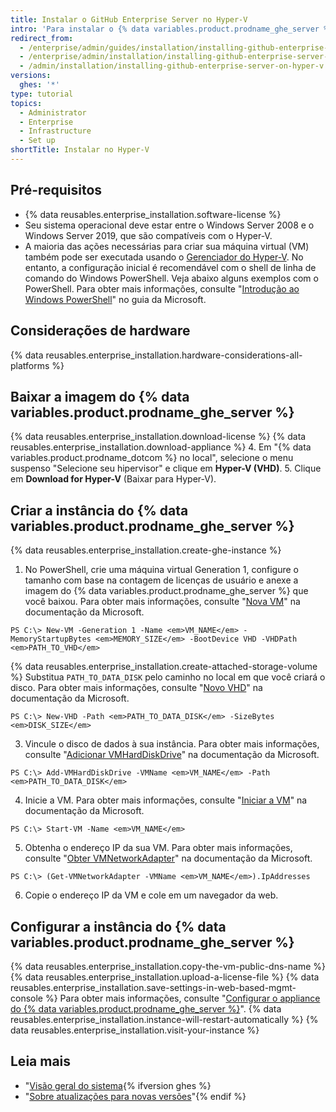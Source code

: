 ```yaml
---
title: Instalar o GitHub Enterprise Server no Hyper-V
intro: 'Para instalar o {% data variables.product.prodname_ghe_server %} no Hyper-V, você deve fazer a implantação em uma máquina que execute o Windows Server 2008 através do Windows Server 2019.'
redirect_from:
  - /enterprise/admin/guides/installation/installing-github-enterprise-on-hyper-v
  - /enterprise/admin/installation/installing-github-enterprise-server-on-hyper-v
  - /admin/installation/installing-github-enterprise-server-on-hyper-v
versions:
  ghes: '*'
type: tutorial
topics:
  - Administrator
  - Enterprise
  - Infrastructure
  - Set up
shortTitle: Instalar no Hyper-V
---
```


## Pré-requisitos

- {% data reusables.enterprise_installation.software-license %}
- Seu sistema operacional deve estar entre o Windows Server 2008 e o Windows Server 2019, que são compatíveis com o Hyper-V.
- A maioria das ações necessárias para criar sua máquina virtual (VM) também pode ser executada usando o [Gerenciador do Hyper-V](https://docs.microsoft.com/windows-server/virtualization/hyper-v/manage/remotely-manage-hyper-v-hosts). No entanto, a configuração inicial é recomendável com o shell de linha de comando do Windows PowerShell. Veja abaixo alguns exemplos com o PowerShell. Para obter mais informações, consulte "[Introdução ao Windows PowerShell](https://docs.microsoft.com/powershell/scripting/getting-started/getting-started-with-windows-powershell?view=powershell-5.1)" no guia da Microsoft.

## Considerações de hardware

{% data reusables.enterprise_installation.hardware-considerations-all-platforms %}

## Baixar a imagem do {% data variables.product.prodname_ghe_server %}

{% data reusables.enterprise_installation.download-license %}
{% data reusables.enterprise_installation.download-appliance %}
4. Em "{% data variables.product.prodname_dotcom %} no local", selecione o menu suspenso "Selecione seu hipervisor" e clique em **Hyper-V (VHD)**.
5. Clique em **Download for Hyper-V** (Baixar para Hyper-V).

## Criar a instância do {% data variables.product.prodname_ghe_server %}

{% data reusables.enterprise_installation.create-ghe-instance %}

1. No PowerShell, crie uma máquina virtual Generation 1, configure o tamanho com base na contagem de licenças de usuário e anexe a imagem do {% data variables.product.prodname_ghe_server %} que você baixou. Para obter mais informações, consulte "[Nova VM](https://docs.microsoft.com/powershell/module/hyper-v/new-vm?view=win10-ps)" na documentação da Microsoft.
  ```shell
  PS C:\> New-VM -Generation 1 -Name <em>VM_NAME</em> -MemoryStartupBytes <em>MEMORY_SIZE</em> -BootDevice VHD -VHDPath <em>PATH_TO_VHD</em>  
  ```
{% data reusables.enterprise_installation.create-attached-storage-volume %} Substitua `PATH_TO_DATA_DISK` pelo caminho no local em que você criará o disco. Para obter mais informações, consulte "[Novo VHD](https://docs.microsoft.com/powershell/module/hyper-v/new-vhd?view=win10-ps)" na documentação da Microsoft.
  ```shell
  PS C:\> New-VHD -Path <em>PATH_TO_DATA_DISK</em> -SizeBytes <em>DISK_SIZE</em>
  ```
3. Vincule o disco de dados à sua instância. Para obter mais informações, consulte "[Adicionar VMHardDiskDrive](https://docs.microsoft.com/powershell/module/hyper-v/add-vmharddiskdrive?view=win10-ps)" na documentação da Microsoft.
  ```shell
  PS C:\> Add-VMHardDiskDrive -VMName <em>VM_NAME</em> -Path <em>PATH_TO_DATA_DISK</em>
  ```
4. Inicie a VM. Para obter mais informações, consulte "[Iniciar a VM](https://docs.microsoft.com/powershell/module/hyper-v/start-vm?view=win10-ps)" na documentação da Microsoft.
  ```shell
  PS C:\> Start-VM -Name <em>VM_NAME</em>
  ```
5. Obtenha o endereço IP da sua VM. Para obter mais informações, consulte "[Obter VMNetworkAdapter](https://docs.microsoft.com/powershell/module/hyper-v/get-vmnetworkadapter?view=win10-ps)" na documentação da Microsoft.
  ```shell
  PS C:\> (Get-VMNetworkAdapter -VMName <em>VM_NAME</em>).IpAddresses
  ```
6. Copie o endereço IP da VM e cole em um navegador da web.

## Configurar a instância do {% data variables.product.prodname_ghe_server %}

{% data reusables.enterprise_installation.copy-the-vm-public-dns-name %}
{% data reusables.enterprise_installation.upload-a-license-file %}
{% data reusables.enterprise_installation.save-settings-in-web-based-mgmt-console %} Para obter mais informações, consulte "[Configurar o appliance do {% data variables.product.prodname_ghe_server %}](/enterprise/admin/guides/installation/configuring-the-github-enterprise-server-appliance)".
{% data reusables.enterprise_installation.instance-will-restart-automatically %}
{% data reusables.enterprise_installation.visit-your-instance %}

## Leia mais

- "[Visão geral do sistema](/enterprise/admin/guides/installation/system-overview){% ifversion ghes %}
- "[Sobre atualizações para novas versões](/admin/overview/about-upgrades-to-new-releases)"{% endif %}
